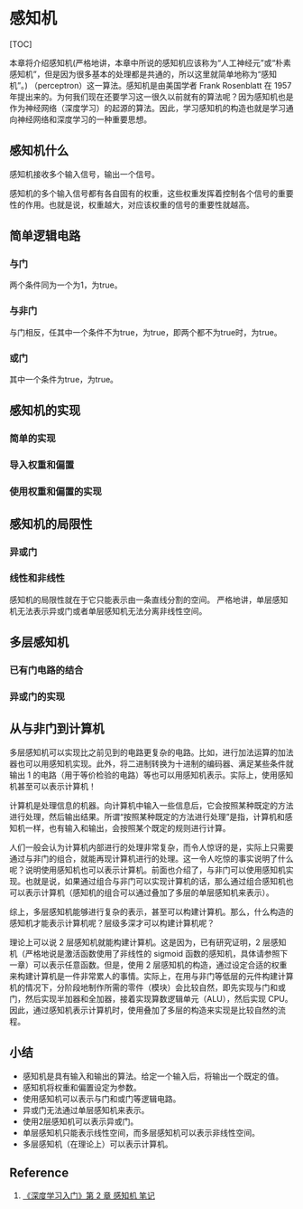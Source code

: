 # 感知机

[TOC]

本章将介绍感知机(严格地讲，本章中所说的感知机应该称为“人工神经元”或“朴素感知机”，但是因为很多基本的处理都是共通的，所以这里就简单地称为“感知机”。)
（perceptron）这一算法。感知机是由美国学者 Frank Rosenblatt 在 1957 年提出来的。为何我们现在还要学习这一很久以前就有的算法呢？因为感知机也是作为神经网络（深度学习）的起源的算法。因此，学习感知机的构造也就是学习通向神经网络和深度学习的一种重要思想。

## 感知机什么
感知机接收多个输入信号，输出一个信号。

感知机的多个输入信号都有各自固有的权重，这些权重发挥着控制各个信号的重要性的作用。也就是说，权重越大，对应该权重的信号的重要性就越高。

## 简单逻辑电路
### 与门
两个条件同为一个为1，为true。

### 与非门
与门相反，任其中一个条件不为true，为true，即两个都不为true时，为true。

### 或门
其中一个条件为true，为true。

## 感知机的实现
### 简单的实现

### 导入权重和偏置

### 使用权重和偏置的实现

## 感知机的局限性
### 异或门

### 线性和非线性
感知机的局限性就在于它只能表示由一条直线分割的空间。
严格地讲，单层感知机无法表示异或门或者单层感知机无法分离非线性空间。

## 多层感知机
### 已有门电路的结合

### 异或门的实现

## 从与非门到计算机
多层感知机可以实现比之前见到的电路更复杂的电路。比如，进行加法运算的加法器也可以用感知机实现。此外，将二进制转换为十进制的编码器、满足某些条件就输出 1 的电路（用于等价检验的电路）等也可以用感知机表示。实际上，使用感知机甚至可以表示计算机！

计算机是处理信息的机器。向计算机中输入一些信息后，它会按照某种既定的方法进行处理，然后输出结果。所谓“按照某种既定的方法进行处理”是指，计算机和感知机一样，也有输入和输出，会按照某个既定的规则进行计算。

人们一般会认为计算机内部进行的处理非常复杂，而令人惊讶的是，实际上只需要通过与非门的组合，就能再现计算机进行的处理。这一令人吃惊的事实说明了什么呢？说明使用感知机也可以表示计算机。前面也介绍了，与非门可以使用感知机实现。也就是说，如果通过组合与非门可以实现计算机的话，那么通过组合感知机也可以表示计算机（感知机的组合可以通过叠加了多层的单层感知机来表示）。

综上，多层感知机能够进行复杂的表示，甚至可以构建计算机。那么，什么构造的感知机才能表示计算机呢？层级多深才可以构建计算机呢？

理论上可以说 2 层感知机就能构建计算机。这是因为，已有研究证明，2 层感知机（严格地说是激活函数使用了非线性的 sigmoid 函数的感知机，具体请参照下一章）可以表示任意函数。但是，使用 2 层感知机的构造，通过设定合适的权重来构建计算机是一件非常累人的事情。实际上，在用与非门等低层的元件构建计算机的情况下，分阶段地制作所需的零件（模块）会比较自然，即先实现与门和或门，然后实现半加器和全加器，接着实现算数逻辑单元（ALU），然后实现 CPU。因此，通过感知机表示计算机时，使用叠加了多层的构造来实现是比较自然的流程。

## 小结
- 感知机是具有输入和输出的算法。给定一个输入后，将输出一个既定的值。
- 感知机将权重和偏置设定为参数。
- 使用感知机可以表示与门和或门等逻辑电路。
- 异或门无法通过单层感知机来表示。
- 使用2层感知机可以表示异或门。
- 单层感知机只能表示线性空间，而多层感知机可以表示非线性空间。
- 多层感知机（在理论上）可以表示计算机。


## Reference
1. [《深度学习入门》第 2 章 感知机 笔记](http://www.ituring.com.cn/article/507311)

